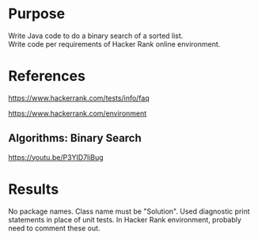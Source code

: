 # Purpose
Write Java code to do a binary search of a sorted list.  
Write code per requirements of Hacker Rank online environment.

# References

https://www.hackerrank.com/tests/info/faq

https://www.hackerrank.com/environment

## Algorithms: Binary Search
https://youtu.be/P3YID7liBug

# Results

No package names.
Class name must be "Solution".
Used diagnostic print statements in place of unit tests.
In Hacker Rank environment, probably need to comment these out.
